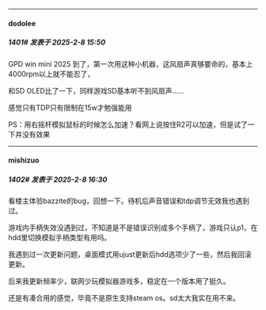 ﻿
*****

####  dodolee  
##### 1401#       发表于 2025-2-8 15:50

GPD win mini 2025 到了，第一次用这种小机器，这风扇声真够要命的，基本上4000rpm以上就不能忍了，

和SD OLED比了一下，同样游戏SD基本听不到风扇声……

感觉只有TDP只有限制在15w才勉强能用

PS：用右摇杆模拟鼠标的时候怎么加速？看网上说按住R2可以加速，但是试了一下并没有效果


*****

####  mishizuo  
##### 1402#       发表于 2025-2-8 16:30

看楼主体验bazzite的bug，回想一下。待机后声音错误和tdp调节无效我也遇到过。

游戏内手柄失效没遇到过，不知道是不是错误识别成多个手柄了，游戏只认p1，在hdd里切换模拟手柄类型有用吗。

我遇到过一次更新问题，桌面模式用ujust更新后hdd选项少了一些，然后我回滚更新。

后来我更新频率少，联网少玩模拟器游戏多，稳定在一个版本用了挺久。

还是有凑合用的感觉，毕竟不是原生支持steam os。sd太大我实在用不来。

